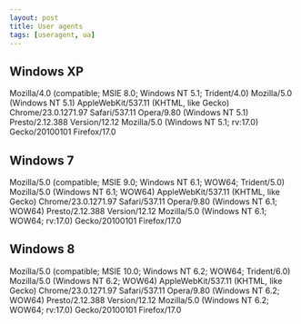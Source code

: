 ```yaml
---
layout: post
title: User agents
tags: [useragent, ua]
---
```


Windows XP
----------

Mozilla/4.0 (compatible; MSIE 8.0; Windows NT 5.1; Trident/4.0)
Mozilla/5.0 (Windows NT 5.1) AppleWebKit/537.11 (KHTML, like Gecko) Chrome/23.0.1271.97 Safari/537.11
Opera/9.80 (Windows NT 5.1) Presto/2.12.388 Version/12.12
Mozilla/5.0 (Windows NT 5.1; rv:17.0) Gecko/20100101 Firefox/17.0

Windows 7
---------

Mozilla/5.0 (compatible; MSIE 9.0; Windows NT 6.1; WOW64; Trident/5.0)
Mozilla/5.0 (Windows NT 6.1; WOW64) AppleWebKit/537.11 (KHTML, like Gecko) Chrome/23.0.1271.97 Safari/537.11
Opera/9.80 (Windows NT 6.1; WOW64) Presto/2.12.388 Version/12.12
Mozilla/5.0 (Windows NT 6.1; WOW64; rv:17.0) Gecko/20100101 Firefox/17.0

Windows 8
---------

Mozilla/5.0 (compatible; MSIE 10.0; Windows NT 6.2; WOW64; Trident/6.0)
Mozilla/5.0 (Windows NT 6.2; WOW64) AppleWebKit/537.11 (KHTML, like Gecko) Chrome/23.0.1271.97 Safari/537.11
Opera/9.80 (Windows NT 6.2; WOW64) Presto/2.12.388 Version/12.12
Mozilla/5.0 (Windows NT 6.2; WOW64; rv:17.0) Gecko/20100101 Firefox/17.0
